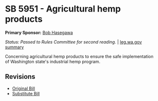 # SB 5951 - Agricultural hemp products
**Primary Sponsor:** [Bob Hasegawa](/person/leg/bob.hasegawa.md)

*Status: Passed to Rules Committee for second reading.* | [leg.wa.gov summary](https://app.leg.wa.gov/billsummary?BillNumber=5951&Year=2021)

Concerning agricultural hemp products to ensure the safe implementation of Washington state's industrial hemp program.

## Revisions
* [Original Bill](1/)
* [Substitute Bill](S/)
